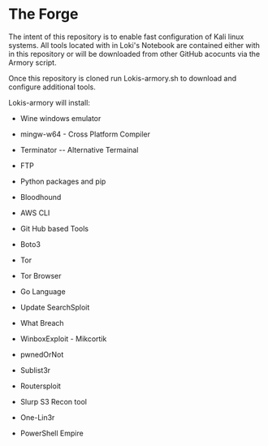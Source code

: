 # The Forge
The intent of this repository is to enable fast configuration of Kali linux systems. All tools located with in Loki's Notebook are contained either with in this repository or will be downloaded from other GitHub acocunts via the Armory script. 

Once this repository is cloned run Lokis-armory.sh to download and configure additional tools. 

Lokis-armory will install: 
- Wine windows emulator

- mingw-w64 - Cross Platform Compiler

- Terminator -- Alternative Termainal 

- FTP

- Python packages and pip

- Bloodhound

- AWS CLI

- Git Hub based Tools

- Boto3

- Tor

- Tor Browser

- Go Language

- Update SearchSploit

- What Breach

- WinboxExploit - Mikcortik

- pwnedOrNot

- Sublist3r

- Routersploit

- Slurp S3 Recon tool

- One-Lin3r

- PowerShell Empire


